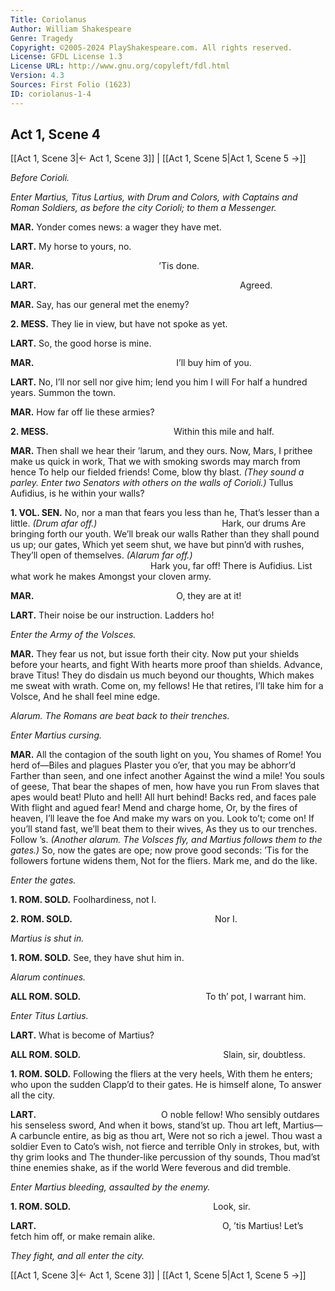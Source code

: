 ```yaml
---
Title: Coriolanus
Author: William Shakespeare
Genre: Tragedy
Copyright: ©2005-2024 PlayShakespeare.com. All rights reserved.
License: GFDL License 1.3
License URL: http://www.gnu.org/copyleft/fdl.html
Version: 4.3
Sources: First Folio (1623)
ID: coriolanus-1-4
---
```


## Act 1, Scene 4
[[Act 1, Scene 3|← Act 1, Scene 3]] | [[Act 1, Scene 5|Act 1, Scene 5 →]]

*Before Corioli.*

*Enter Martius, Titus Lartius, with Drum and Colors, with Captains and Roman Soldiers, as before the city Corioli; to them a Messenger.*

**MAR.**
Yonder comes news: a wager they have met.

**LART.**
My horse to yours, no.

**MAR.**
              ’Tis done.

**LART.**
                       Agreed.

**MAR.**
Say, has our general met the enemy?

**2. MESS.**
They lie in view, but have not spoke as yet.

**LART.**
So, the good horse is mine.

**MAR.**
                I’ll buy him of you.

**LART.**
No, I’ll nor sell nor give him; lend you him I will
For half a hundred years. Summon the town.

**MAR.**
How far off lie these armies?

**2. MESS.**
              Within this mile and half.

**MAR.**
Then shall we hear their ’larum, and they ours.
Now, Mars, I prithee make us quick in work,
That we with smoking swords may march from hence
To help our fielded friends! Come, blow thy blast.
*(They sound a parley. Enter two Senators with others on the walls of Corioli.)*
Tullus Aufidius, is he within your walls?

**1. VOL. SEN.**
No, nor a man that fears you less than he,
That’s lesser than a little.
*(Drum afar off.)*
              Hark, our drums
Are bringing forth our youth. We’ll break our walls
Rather than they shall pound us up; our gates,
Which yet seem shut, we have but pinn’d with rushes,
They’ll open of themselves.
*(Alarum far off.)*
                Hark you, far off!
There is Aufidius. List what work he makes
Amongst your cloven army.

**MAR.**
                O, they are at it!

**LART.**
Their noise be our instruction. Ladders ho!

*Enter the Army of the Volsces.*

**MAR.**
They fear us not, but issue forth their city.
Now put your shields before your hearts, and fight
With hearts more proof than shields. Advance, brave Titus!
They do disdain us much beyond our thoughts,
Which makes me sweat with wrath. Come on, my fellows!
He that retires, I’ll take him for a Volsce,
And he shall feel mine edge.

*Alarum. The Romans are beat back to their trenches.*

*Enter Martius cursing.*

**MAR.**
All the contagion of the south light on you,
You shames of Rome! You herd of—Biles and plagues
Plaster you o’er, that you may be abhorr’d
Farther than seen, and one infect another
Against the wind a mile! You souls of geese,
That bear the shapes of men, how have you run
From slaves that apes would beat! Pluto and hell!
All hurt behind! Backs red, and faces pale
With flight and agued fear! Mend and charge home,
Or, by the fires of heaven, I’ll leave the foe
And make my wars on you. Look to’t; come on!
If you’ll stand fast, we’ll beat them to their wives,
As they us to our trenches. Follow ’s.
*(Another alarum. The Volsces fly, and Martius follows them to the gates.)*
So, now the gates are ope; now prove good seconds:
’Tis for the followers fortune widens them,
Not for the fliers. Mark me, and do the like.

*Enter the gates.*

**1. ROM. SOLD.**
Foolhardiness, not I.

**2. ROM. SOLD.**
                Nor I.

*Martius is shut in.*

**1. ROM. SOLD.**
See, they have shut him in.

*Alarum continues.*

**ALL ROM. SOLD.**
              To th’ pot, I warrant him.

*Enter Titus Lartius.*

**LART.**
What is become of Martius?

**ALL ROM. SOLD.**
                Slain, sir, doubtless.

**1. ROM. SOLD.**
Following the fliers at the very heels,
With them he enters; who upon the sudden
Clapp’d to their gates. He is himself alone,
To answer all the city.

**LART.**
              O noble fellow!
Who sensibly outdares his senseless sword,
And when it bows, stand’st up. Thou art left, Martius⁠—
A carbuncle entire, as big as thou art,
Were not so rich a jewel. Thou wast a soldier
Even to Cato’s wish, not fierce and terrible
Only in strokes, but, with thy grim looks and
The thunder-like percussion of thy sounds,
Thou mad’st thine enemies shake, as if the world
Were feverous and did tremble.

*Enter Martius bleeding, assaulted by the enemy.*

**1. ROM. SOLD.**
                Look, sir.

**LART.**
                     O, ’tis Martius!
Let’s fetch him off, or make remain alike.

*They fight, and all enter the city.*

[[Act 1, Scene 3|← Act 1, Scene 3]] | [[Act 1, Scene 5|Act 1, Scene 5 →]]